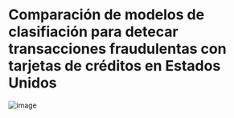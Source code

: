 # Comparación de modelos de clasifiación para detecar transacciones fraudulentas con tarjetas de créditos en Estados Unidos
![image](https://github.com/user-attachments/assets/eda05ec8-b774-48d1-9b9c-bb7cc2611298)


